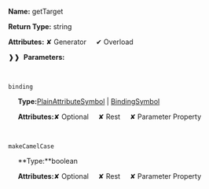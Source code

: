 **Name:** getTarget

**Return Type:** string

**Attributes:** ✘ Generator&nbsp;&nbsp;&nbsp;&nbsp;&nbsp;✔ Overload

❱❱&nbsp;&nbsp;**Parameters:**

&nbsp;&nbsp;&nbsp;&nbsp;&nbsp;
```
binding
```

&nbsp;&nbsp;&nbsp;&nbsp;&nbsp;**Type:**[PlainAttributeSymbol](https://gitbook-18.gitbook.io/au//jit/semantic-model/classes/plainattributesymbol) | [BindingSymbol](https://gitbook-18.gitbook.io/au//jit/semantic-model/classes/bindingsymbol)

&nbsp;&nbsp;&nbsp;&nbsp;&nbsp;**Attributes:**✘ Optional&nbsp;&nbsp;&nbsp;&nbsp;&nbsp;✘ Rest&nbsp;&nbsp;&nbsp;&nbsp;&nbsp;✘ Parameter Property

&nbsp;&nbsp;&nbsp;&nbsp;&nbsp;
```
makeCamelCase
```

&nbsp;&nbsp;&nbsp;&nbsp;&nbsp;**Type:**boolean

&nbsp;&nbsp;&nbsp;&nbsp;&nbsp;**Attributes:**✘ Optional&nbsp;&nbsp;&nbsp;&nbsp;&nbsp;✘ Rest&nbsp;&nbsp;&nbsp;&nbsp;&nbsp;✘ Parameter Property

